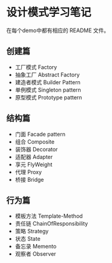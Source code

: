 # 设计模式学习笔记
在每个demo中都有相应的 README 文件。

## 创建篇

- 工厂模式 Factory
- 抽象工厂 Abstract Factory
- 建造者模式 Builder Pattern
- 单例模式 Singleton pattern
- 原型模式 Prototype pattern
## 结构篇
- 门面 Facade pattern
- 组合 Composite
- 装饰器 Decorator
- 适配器 Adapter
- 享元 FlyWeight
- 代理 Proxy
- 桥接 Bridge
## 行为篇
- 模板方法 Template-Method
- 责任链 ChainOfResponsibility
- 策略 Strategy
- 状态 State
- 备忘录 Memento
- 观察者 Observer
